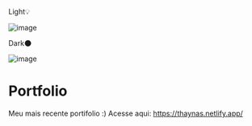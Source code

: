 Light💡

![image](https://github.com/ThaynaSantana/Porfolio/assets/88935936/49df9fab-e4d4-4223-8379-8ffc877da299)

Dark🌑

![image](https://github.com/ThaynaSantana/Porfolio/assets/88935936/f7ec7476-f0fd-4c8f-b92b-f680e94fbf55)

# Portfolio
Meu mais recente portifolio :)
Acesse aqui: <a targer="_blank" href="https://thaynas.netlify.app/">https://thaynas.netlify.app/</a>
